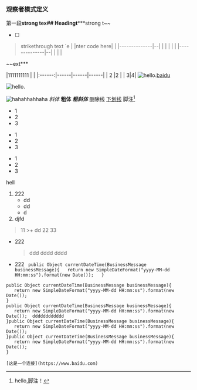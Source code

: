 
### 观察者模式定义
第一段**strong tex## Headingt*****strong t~~

 - [ ] 

> strikethrough text
> `e
|
|nter code here|  |
|--------------|--|
|              |  |
|  |
|--------------|--|
|              |  |


~~ext***

|1111111111         |  |
|:------:|------|------|------|
| 2    |2 |
| 3|4|
![hello.](http://static.runoob.com/images/runoob-logo.png)[baidu]

[baidu]: http://www.baidu.com
![hello.](http://static.runoob.com/images/runoob-logo.png)

![hahahhahhaha](https://ss0.bdstatic.com/94oJfD_bAAcT8t7mm9GUKT-xh_/timg?image&quality=100&size=b4000_4000&sec=1583220295&di=8fa958c45ba30fd66755305c6e799e30&src=http://a3.att.hudong.com/68/61/300000839764127060614318218_950.jpg)
*斜体*
**粗体**
***粗斜体***
~~删除线~~
<u>下划线</u>
脚注[^hahha]

[^hahha]:hello,脚注！


+ 1
+ 2
+ 3
* 1
* 2
* 3
- 1
- 2
- 3


hell

 1. 222
	 - dd
	 - dd
	 - d
2.  djfd
> 11
     >+ dd
> 22
> 33

* 222
    >ddd
    >dddd
    >dddd
* 222
` public Object currentDateTime(BusinessMessage businessMessage){  
   return new SimpleDateFormat("yyyy-MM-dd HH:mm:ss").format(new Date());  
			}`

```
public Object currentDateTime(BusinessMessage businessMessage){  
   return new SimpleDateFormat("yyyy-MM-dd HH:mm:ss").format(new Date());  
}
public Object currentDateTime(BusinessMessage businessMessage){  
   return new SimpleDateFormat("yyyy-MM-dd HH:mm:ss").format(new Date());  dddddddddddd 
}public Object currentDateTime(BusinessMessage businessMessage){  
   return new SimpleDateFormat("yyyy-MM-dd HH:mm:ss").format(new Date());  
}public Object currentDateTime(BusinessMessage businessMessage){  
   return new SimpleDateFormat("yyyy-MM-dd HH:mm:ss").format(new Date());  
}
```

    [这是一个连接](https://www.baidu.com)
<!--stackedit_data:
eyJoaXN0b3J5IjpbLTE5MzU4NjEzODUsMjAyNDM4MTI2MywxNz
kxOTQwMTI4XX0=
-->